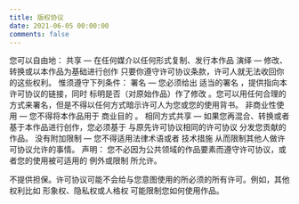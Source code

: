 ```yaml
---
title: 版权协议
date: 2021-06-05 00:00:00
comments: false
---
```



您可以自由地：
共享 — 在任何媒介以任何形式复制、发行本作品
演绎 — 修改、转换或以本作品为基础进行创作
只要你遵守许可协议条款，许可人就无法收回你的这些权利。
惟须遵守下列条件：
署名 — 您必须给出 适当的署名 ，提供指向本许可协议的链接，同时 标明是否（对原始作品）作了修改 。您可以用任何合理的方式来署名，但是不得以任何方式暗示许可人为您或您的使用背书。
非商业性使用 — 您不得将本作品用于 商业目的 。
相同方式共享 — 如果您再混合、转换或者基于本作品进行创作，您必须基于 与原先许可协议相同的许可协议 分发您贡献的作品。
没有附加限制 — 您不得适用法律术语或者 技术措施 从而限制其他人做许可协议允许的事情。
声明：
您不必因为公共领域的作品要素而遵守许可协议，或者您的使用被可适用的 例外或限制 所允许。

不提供担保。许可协议可能不会给与您意图使用的所必须的所有许可。例如，其他权利比如 形象权、隐私权或人格权 可能限制您如何使用作品。
